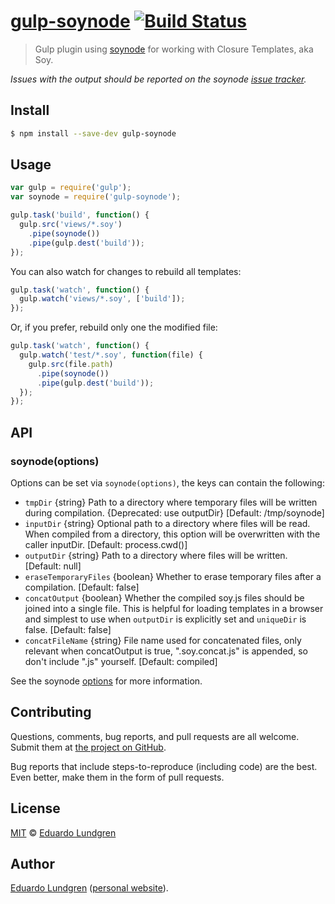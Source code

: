 # [gulp-soynode](http://gulpjs.com) [![Build Status](https://travis-ci.org/eduardolundgren/gulp-soynode.svg?branch=master)](https://travis-ci.org/eduardolundgren/gulp-soynode)

> Gulp plugin using [soynode](https://github.com/Medium/soynode) for working with Closure Templates, aka Soy.

*Issues with the output should be reported on the soynode [issue tracker](https://github.com/Medium/soynode/issues).*


## Install

```bash
$ npm install --save-dev gulp-soynode
```


## Usage

```js
var gulp = require('gulp');
var soynode = require('gulp-soynode');

gulp.task('build', function() {
  gulp.src('views/*.soy')
    .pipe(soynode())
    .pipe(gulp.dest('build'));
});
```

You can also watch for changes to rebuild all templates:

```js
gulp.task('watch', function() {
  gulp.watch('views/*.soy', ['build']);
});
```

Or, if you prefer, rebuild only one the modified file:

```js
gulp.task('watch', function() {
  gulp.watch('test/*.soy', function(file) {
    gulp.src(file.path)
      .pipe(soynode())
      .pipe(gulp.dest('build'));
  });
});
```

## API

### soynode(options)

Options can be set via `soynode(options)`, the keys can contain the following:

- `tmpDir` {string} Path to a directory where temporary files will be written during compilation. {Deprecated: use outputDir}
  [Default: /tmp/soynode]
- `inputDir` {string} Optional path to a directory where files will be read. When compiled from a directory, this option will be overwritten with the caller inputDir. [Default: process.cwd()]
- `outputDir` {string} Path to a directory where files will be written. [Default: null]
- `eraseTemporaryFiles` {boolean} Whether to erase temporary files after a compilation.
[Default: false]
- `concatOutput` {boolean} Whether the compiled soy.js files should be joined into a single file. This is helpful for loading templates in a browser and simplest to use when `outputDir` is explicitly set and `uniqueDir` is false. [Default: false]
- `concatFileName` {string} File name used for concatenated files, only relevant when concatOutput is true, ".soy.concat.js" is appended, so don't include ".js" yourself. [Default: compiled]

See the soynode [options](https://github.com/Medium/soynode) for more information.

Contributing
------------

Questions, comments, bug reports, and pull requests are all welcome. Submit them at
[the project on GitHub](https://github.com/eduardolundgren/gulp-soynode/issues).

Bug reports that include steps-to-reproduce (including code) are the best. Even better, make them in
the form of pull requests.

## License

[MIT](http://opensource.org/licenses/MIT) © [Eduardo Lundgren](http://eduardo.io)

Author
------

[Eduardo Lundgren](https://github.com/eduardolundgren)
([personal website](http://eduardo.io)).
